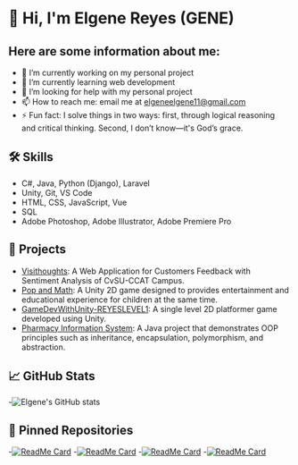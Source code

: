 # 👋 Hi, I'm Elgene Reyes (GENE)

## Here are some information about me:
  - 🔭 I’m currently working on my personal project
  - 🌱 I’m currently learning web development
  - 🤔 I’m looking for help with my personal project
  - 📫 How to reach me: email me at elgeneelgene11@gmail.com
  - ⚡ Fun fact: I solve things in two ways: first, through logical reasoning and critical thinking. Second, I don’t know—it's God’s grace.

## 🛠️ Skills
  - C#, Java, Python (Django), Laravel
  - Unity, Git, VS Code
  - HTML, CSS, JavaScript, Vue
  - SQL
  - Adobe Photoshop, Adobe Illustrator, Adobe Premiere Pro

## 📂 Projects
  - [Visithoughts](https://github.com/elgene1515/Visithoughts): A Web Application for Customers Feedback with Sentiment Analysis of CvSU-CCAT Campus.
  - [Pop and Math](https://github.com/elgene1515/POPandMATCH): A Unity 2D game designed to provides entertainment and educational experience for children at the same time.
  - [GameDevWithUnity-REYESLEVEL1](https://github.com/elgene1515/GameDevWithUnity-REYESLEVEL1): A single level 2D platformer game developed using Unity.
  - [Pharmacy Information System](https://github.com/elgene1515/Pharmacy-Information-System): A Java project that demonstrates OOP principles such as inheritance, encapsulation, polymorphism, and abstraction.
  
    
## 📈 GitHub Stats
  -![Elgene's GitHub stats](https://github-readme-stats.vercel.app/api?username=elgene1515&show_icons=true&theme=radical)

## 📌 Pinned Repositories
  -[![ReadMe Card](https://github-readme-stats.vercel.app/api/pin/?username=elgene1515&repo=Visithoughts)](https://github.com/elgene1515/Visithoughts)
  -[![ReadMe Card](https://github-readme-stats.vercel.app/api/pin/?username=elgene1515&repo=POPandMATCH)](https://github.com/elgene1515/POPandMATCH)
  -[![ReadMe Card](https://github-readme-stats.vercel.app/api/pin/?username=elgene1515&repo=GameDevWithUnity-REYESLEVEL1)](https://github.com/elgene1515/GameDevWithUnity-REYESLEVEL1)
  -[![ReadMe Card](https://github-readme-stats.vercel.app/api/pin/?username=elgene1515&repo=Pharmacy-Information-System)](https://github.com/elgene1515/Pharmacy-Information-System)
